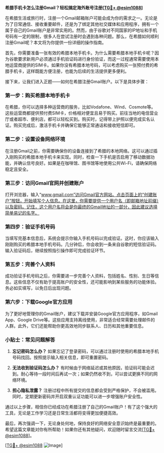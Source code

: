 **希腊手机卡怎么注册Gmail？轻松搞定海外账号注册[[TG💪+ @esim1088](https://t.me/s/esim1088)]**

在希腊生活或旅行时，注册一个Gmail邮箱账户可能会成为你的需求之一。无论是为了日常通信、接收重要邮件，还是为了绑定其他社交媒体和应用程序，拥有一个属于自己的Gmail账户是非常实用的。然而，由于谷歌对不同国家的IP地址和手机号码有一定的限制，很多人在尝试注册时会遇到各种问题。那么，在希腊如何顺利注册Gmail呢？本文将为你提供一份详细的操作指南。

首先，你需要准备一张有效的希腊本地手机卡。为什么需要希腊本地手机卡呢？因为谷歌要求新用户必须通过手机验证码进行身份验证，而这一过程通常需要使用本地运营商提供的SIM卡。如果你没有希腊本地号码，可以考虑购买一张预付费的希腊手机卡，这样既能方便注册，也能为后续的生活提供更多便利。

接下来，让我们进入正题——如何在希腊注册Gmail账户。以下是具体步骤：

### 第一步：购买希腊本地手机卡

在希腊，你可以选择多种运营商的服务，比如Vodafone、Wind、Cosmote等。这些运营商都提供预付费SIM卡，价格相对便宜且易于购买。前往当地的电信营业厅或者超市、便利店，都可以轻松买到。购买时，记得带上护照以便完成实名认证。购买完成后，激活手机卡并确保它能够正常通话和接收短信即可。

### 第二步：设置设备网络环境

在注册Gmail之前，你需要确保你的设备连接到了希腊的本地网络。这可以通过插入刚购买的希腊本地手机卡来实现。同时，检查一下手机是否启用了移动数据功能，并确认信号良好。如果是在咖啡馆、图书馆等地使用公共Wi-Fi，请确保网络稳定且安全。

### 第三步：访问Gmail官网并创建账户

打开浏览器，输入“www.gmail.com”访问Gmail官方网站。点击页面上的“创建账户”按钮，开始填写个人信息。在这里，你需要提供一个用户名（即邮箱地址前缀）以及密码。记住，这个用户名将会是你最终的Gmail地址的一部分，因此建议选择简单易记的名字。

### 第四步：验证手机号码

当填写完基本信息后，系统会提示你输入手机号码以完成验证。这时，你应该输入刚刚购买的希腊本地手机号码。几分钟后，你会收到一条来自谷歌的短信验证码。输入验证码后，继续按照指引操作即可完成验证环节。

### 第五步：完善个人资料

成功验证手机号码之后，你需要进一步完善个人资料，包括姓名、性别、生日等信息。这些信息不仅有助于提高账户的安全性，还可能影响到某些服务的功能体验。务必如实填写，以免日后出现问题。

### 第六步：下载Google官方应用

为了更好地管理你的Gmail账户，建议下载并安装Google官方应用程序，如Gmail App、Google Drive等。这些应用支持离线使用，非常适合经常需要处理邮件的人群。此外，它们还能帮助你更高效地同步联系人、日历和其他重要信息。

### 小贴士：常见问题解答

1. **忘记密码怎么办？** 如果忘记了登录密码，可以通过注册时使用的希腊本地手机号码找回。按照提示输入相关信息，即可重置密码。
   
2. **无法收到验证码怎么办？** 有时候由于网络延迟或其他原因，验证码可能会迟到。耐心等待一段时间后再试一次；如果仍然收不到，可以尝试更换不同的网络环境。

3. **担心隐私泄露？** 注册过程中所有提交的信息都会受到严格保护，不会被滥用。同时，定期更新密码并开启双重认证功能可以进一步增强账户安全性。

通过以上步骤，相信你已经成功在希腊注册了自己的Gmail账户！有了这个强大的工具，无论是工作学习还是日常生活都将变得更加便捷高效。

最后，再次强调一下，无论身处何地，保持良好的网络安全意识始终是最重要的。希望这篇文章能对你有所帮助！如果你还有其他疑问，欢迎随时留言交流[[TG💪+ @esim1088](https://t.me/s/esim1088)]。

[[TG💪+ @esim1088](https://t.me/s/esim1088) ![Image](https://i.postimg.cc/4NQfJmqS/Snipaste-2025-05-13-00-14-12.png)]
